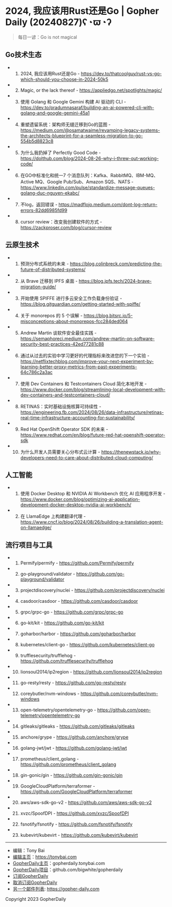 # 2024, 我应该用Rust还是Go | Gopher Daily (20240827)ʕ◔ϖ◔ʔ

>每日一谚：Go is not magical

## Go技术生态


- 1. 2024, 我应该用Rust还是Go - https://dev.to/thatcoolguy/rust-vs-go-which-should-you-choose-in-2024-50k5

- 2. Magic, or the lack thereof - https://appliedgo.net/spotlights/magic/

- 3. 使用 Golang 和 Google Gemini 构建 AI 驱动的 CLI - https://dev.to/pradumnasaraf/building-an-ai-powered-cli-with-golang-and-google-gemini-45a1

- 4. 重塑遗留系统：架构师无缝迁移到Go的蓝图 - https://medium.com/@osamatwaime/revamping-legacy-systems-the-architects-blueprint-for-a-seamless-migration-to-go-554b5d8823c8

- 5. 为什么我扔掉了 Perfectly Good Code - https://dolthub.com/blog/2024-08-26-why-i-threw-out-working-code/

- 6. 在GO中标准化和统一7 个消息队列：Kafka、RabbitMQ、IBM-MQ、Active MQ、Google Pub/Sub、Amazon SQS、NATS - https://www.linkedin.com/pulse/standardize-message-queues-golang-duc-nguyen-ekabc/

- 7. 不log，返回错误 - https://madflojo.medium.com/dont-log-return-errors-82dd6985fd99

- 8. cursor review：改变我创建软件的方式 - https://zackproser.com/blog/cursor-review


## 云原生技术


- 1. 预测分布式系统的未来 - https://blog.colinbreck.com/predicting-the-future-of-distributed-systems/

- 2. 从 Brave 迁移到 IPFS 桌面 - https://blog.ipfs.tech/2024-brave-migration-guide/

- 3. 开始使用 SPIFFE 进行多云安全工作负载身份验证 - https://blog.gitguardian.com/getting-started-with-spiffe/

- 4. 关于 monorepos 的 5 个误解 - https://blog.bitsrc.io/5-misconceptions-about-monorepos-fcc284ded064

- 5. Andrew Martin 谈软件安全最佳实践 - https://semaphoreci.medium.com/andrew-martin-on-software-security-best-practices-42ed77281c88

- 6. 通过从过去的实验中学习更好的代理指标来改进您的下一个实验 - https://netflixtechblog.com/improve-your-next-experiment-by-learning-better-proxy-metrics-from-past-experiments-64c786c2a3ac

- 7. 使用 Dev Containers 和 Testcontainers Cloud 简化本地开发 - https://www.docker.com/blog/streamlining-local-development-with-dev-containers-and-testcontainers-cloud/

- 8. RETINAS：实时基础设施核算可持续性 - https://engineering.fb.com/2024/08/26/data-infrastructure/retinas-real-time-infrastructure-accounting-for-sustainability/

- 9. Red Hat OpenShift Operator SDK 的未来 - https://www.redhat.com/en/blog/future-red-hat-openshift-operator-sdk

- 10. 为什么开发人员需要关心分布式云计算 - https://thenewstack.io/why-developers-need-to-care-about-distributed-cloud-computing/


## 人工智能


- 1. 使用 Docker Desktop 和 NVIDIA AI Workbench 优化 AI 应用程序开发 - https://www.docker.com/blog/optimizing-ai-application-development-docker-desktop-nvidia-ai-workbench/

- 2. 在 LlamaEdge 上构建翻译代理 - https://www.cncf.io/blog/2024/08/26/building-a-translation-agent-on-llamaedge/


## 流行项目与工具


- 1. Permify/permify - https://github.com/Permify/permify

- 2. go-playground/validator - https://github.com/go-playground/validator

- 3. projectdiscovery/nuclei - https://github.com/projectdiscovery/nuclei

- 4. casdoor/casdoor - https://github.com/casdoor/casdoor

- 5. grpc/grpc-go - https://github.com/grpc/grpc-go

- 6. go-kit/kit - https://github.com/go-kit/kit

- 7. goharbor/harbor - https://github.com/goharbor/harbor

- 8. kubernetes/client-go - https://github.com/kubernetes/client-go

- 9. trufflesecurity/trufflehog - https://github.com/trufflesecurity/trufflehog

- 10. lionsoul2014/ip2region - https://github.com/lionsoul2014/ip2region

- 11. go-resty/resty - https://github.com/go-resty/resty

- 12. coreybutler/nvm-windows - https://github.com/coreybutler/nvm-windows

- 13. open-telemetry/opentelemetry-go - https://github.com/open-telemetry/opentelemetry-go

- 14. gitleaks/gitleaks - https://github.com/gitleaks/gitleaks

- 15. anchore/grype - https://github.com/anchore/grype

- 16. golang-jwt/jwt - https://github.com/golang-jwt/jwt

- 17. prometheus/client_golang - https://github.com/prometheus/client_golang

- 18. gin-gonic/gin - https://github.com/gin-gonic/gin

- 19. GoogleCloudPlatform/terraformer - https://github.com/GoogleCloudPlatform/terraformer

- 20. aws/aws-sdk-go-v2 - https://github.com/aws/aws-sdk-go-v2

- 21. xvzc/SpoofDPI - https://github.com/xvzc/SpoofDPI

- 22. fsnotify/fsnotify - https://github.com/fsnotify/fsnotify

- 23. kubevirt/kubevirt - https://github.com/kubevirt/kubevirt


----

- 编辑：Tony Bai
- [编辑主页](https://tonybai.com)：https://tonybai.com
- [GopherDaily主页](https://gopherdaily.tonybai.com)：gopherdaily.tonybai.com
- [GopherDaily项目](https://github.com/bigwhite/gopherdaily)：github.com/bigwhite/gopherdaily
- [订阅GopherDaily](https://gopherdaily.tonybai.com/subscribe)
- [取消订阅GopherDaily](https://gopherdaily.tonybai.com/unsubscribe)
- [另一个邮件列表](https://gopher-daily.com): https://gopher-daily.com

Copyright 2023 GopherDaily
